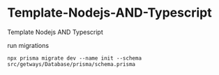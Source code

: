# Template-Nodejs-AND-Typescript
Template Nodejs AND Typescript 


run migrations

```Prisma
npx prisma migrate dev --name init --schema src/getways/Database/prisma/schema.prisma
```
